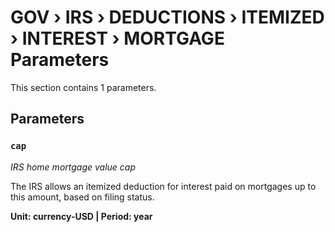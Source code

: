 # GOV › IRS › DEDUCTIONS › ITEMIZED › INTEREST › MORTGAGE Parameters

This section contains 1 parameters.

## Parameters

### `cap`
*IRS home mortgage value cap*

The IRS allows an itemized deduction for interest paid on mortgages up to this amount, based on filing status.

**Unit: currency-USD | Period: year**


